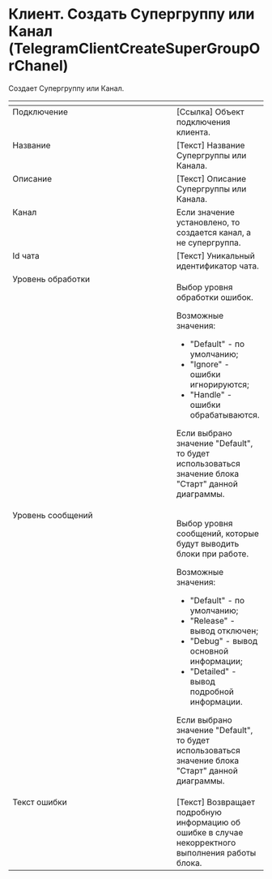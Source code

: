 # Клиент. Создать Супергруппу или Канал (TelegramClientCreateSuperGroupOrChanel)

Создает Супергруппу или Канал.

<table data-header-hidden><thead><tr><th width="320.111083984375" valign="top"></th><th valign="top"></th></tr></thead><tbody><tr><td valign="top">Подключение</td><td valign="top">[Ссылка] Объект подключения клиента.</td></tr><tr><td valign="top">Название</td><td valign="top">[Текст] Название Супергруппы или Канала.</td></tr><tr><td valign="top">Описание</td><td valign="top">[Текст] Описание Супергруппы или Канала.</td></tr><tr><td valign="top">Канал</td><td valign="top">Если значение установлено, то создается канал, а не супергруппа.</td></tr><tr><td valign="top">Id чата</td><td valign="top">[Текст] Уникальный идентификатор чата.</td></tr><tr><td valign="top">Уровень обработки</td><td valign="top"><p>Выбор уровня обработки ошибок. </p><p>Возможные значения: </p><ul><li>"Default" - по умолчанию; </li><li>"Ignore" - ошибки игнорируются; </li><li>"Handle" - ошибки обрабатываются. </li></ul><p>Если выбрано значение "Default", то будет использоваться значение блока "Старт" данной диаграммы.</p></td></tr><tr><td valign="top">Уровень сообщений</td><td valign="top"><p>Выбор уровня сообщений, которые будут выводить блоки при работе. </p><p>Возможные значения: </p><ul><li>"Default" - по умолчанию; </li><li>"Release" - вывод отключен; </li><li>"Debug" - вывод основной информации; </li><li>"Detailed" - вывод подробной информации.</li></ul><p>Если выбрано значение "Default", то будет использоваться значение блока "Старт" данной диаграммы.</p></td></tr><tr><td valign="top">Текст ошибки</td><td valign="top">[Текст] Возвращает подробную информацию об ошибке в случае некорректного выполнения работы блока.</td></tr></tbody></table>

